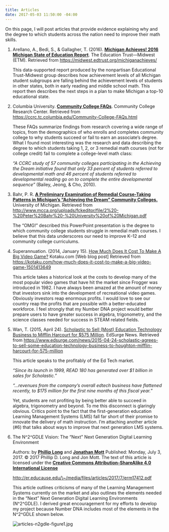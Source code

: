 ```yaml
---
title: Articles
date: 2017-05-03 11:50:00 -04:00
---
```


On this page, I will post articles that provide evidence explaining why and the
degree to which students across the nation need to improve their math skills.

1. Arellano, A., Bedi, S., & Gallagher, T. (2016). **[Michigan Achieves! 2016 Michigan State of Education Report](https://midwest.edtrust.org/michiganachieves/)**. The Education Trust—Midwest (ETM). Retrieved from https://midwest.edtrust.org/michiganachieves/

   This data-supported report produced by the nonpartisan Educational
   Trust-Midwest group describes how achievement levels of all Michigan student
   subgroups are falling behind the achievement levels of students in other
   states, both in early reading and middle school math. This report then
   describes the next steps in a plan to make Michigan a top-10 educational
   state.

2. Columbia University. **[Community College FAQs](https://ccrc.tc.columbia.edu/Community-College-FAQs.html)**. Community College Research Center. Retrieved from https://ccrc.tc.columbia.edu/Community-College-FAQs.html

   These FAQs summarize findings from research covering a wide range of topics,
   from the demographics of who enrolls and completes community college to why
   students succeed or fail to earn an associate’s degree.  What I found most
   interesting was the research and data describing the degree to which students
   taking 1, 2, or 3 remedial math courses (not for college credit) fail to
   complete a college-level math class:

   *“A CCRC study of 57 community colleges participating in the Achieving the
   Dream initiative found that only 33 percent of students referred to
   developmental math and 46 percent of students referred to developmental
   reading go on to complete the entire developmental sequence”* (Bailey, Jeong,
   & Cho, 2010).

3. Bahr, P. R. **[A Preliminary Examination of Remedial Course-Taking Patterns in Michigan’s “Achieving the Dream” Community Colleges.](http://www.mcca.org/uploads/fckeditor/file/2%20-%20Peter%20Bahr%20-%20University%20of%20Michigan.pdf)** University of Michigan. Retrieved from http://www.mcca.org/uploads/fckeditor/file/2%20-%20Peter%20Bahr%20-%20University%20of%20Michigan.pdf

   The “OMG!” described this PowerPoint presentation is the degree to which
   community college students struggle in remedial math courses. I believe that
   this data underscores our need to improve K–12 and community college
   curriculums.

4. Superannuation. (2014, January 15). [How Much Does It Cost To Make A Big Video Game?](https://kotaku.com/how-much-does-it-cost-to-make-a-big-video-game-1501413649) Kotaku.com \[Web blog post\] Retrieved from https://kotaku.com/how-much-does-it-cost-to-make-a-big-video-game-1501413649

   This article takes a historical look at the costs to develop many of the most
   popular video games that have hit the market since Frogger was introduced
   in 1982. I have always been amazed at the amount of money that investors sink
   into the development of recreational video games. Obviously investors reap
   enormous profits. I would love to see our country reap the profits that are
   possible with a better-educated workforce. I feel strongly that my Number DNA
   project would better prepare users to have greater success in algebra,
   trigonometry, and the science classes needed for success in STEAM related
   fields.


5. Wan, T. (2015, April 24). [Scholastic to Sell (Most) Education Technology Business to Mifflin Harcourt for \$575 Million](https://www.edsurge.com/news/2015-04-24-scholastic-agrees-to-sell-some-education-technology-business-to-houghton-mifflin-harcourt-for-575-million). EdSurge News. Retrieved from https://www.edsurge.com/news/2015-04-24-scholastic-agrees-to-sell-some-education-technology-business-to-houghton-mifflin-harcourt-for-575-million

   This article speaks to the profitably of the Ed Tech market.

   *“Since its launch in 1999, READ 180 has generated over \$1 billion in sales
   for Scholastic.”*

   *“…revenues from the company’s overall edtech business have flattened
   recently, to \$175 million for the first nine months of this fiscal year.”*

   Yet, students are not profiting by being better able to succeed in algebra,
   trigonometry and beyond. To me this disconnect is glaringly obvious. Critics
   point to the fact that the first-generation education Learning Management
   Systems (LMS) fall far short of their promise to innovate the delivery of
   math instruction. I’m attaching another article (\#6) that talks about ways
   to improve that next generation LMS systems.

6. The N^2^GDLE Vision: The “Next” Next Generation Digital Learning Environment

   Authors: by **[Phillip Long](https://members.educause.edu/phillip-d-long)** and **[Jonathan Mott](https://members.educause.edu/jonathan-d-mott)**
   Published: Monday, July 3, 2017. © 2017 Phillip D. Long and Jon Mott.
   The text of this article is licensed under the **[Creative Commons Attribution-ShareAlike 4.0 International License](https://creativecommons.org/licenses/by-sa/4.0/)**

   http://er.educause.edu/\~/media/files/articles/2017/7/erm17412.pdf

   This article outlines criticisms of many of the Learning Management Systems
   currently on the market and also outlines the elements needed in the “Next”
   Next Generation Digital Learning Environments (N^2^GDLE). I derived great
   encouragement for my efforts to develop my project because Number DNA
   includes most of the elements in the N^2^GDLE shown below.

   ![articles-n2gdle-figure1.jpg](/uploads/articles-n2gdle-figure1.jpg)